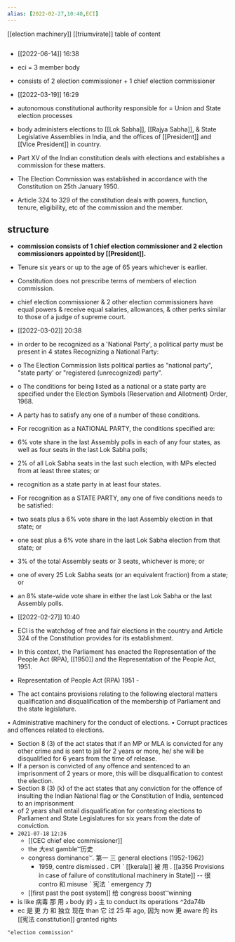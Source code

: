 ```yaml
---
alias: [2022-02-27,10:40,ECI]
---
```

[[election machinery]] [[triumvirate]]
table of content
```toc
```
- [[2022-06-14]] 16:38
- eci = 3 member body
- consists of 2 election commissioner + 1 chief election commissioner

- [[2022-03-19]] 16:29
- autonomous constitutional authority responsible for = Union and State election processes
- body administers elections to [[Lok Sabha]], [[Rajya Sabha]], & State Legislative Assemblies in India, and the offices of [[President]] and [[Vice President]] in country.
- Part XV of the Indian constitution deals with elections and establishes a commission for these matters.
- The Election Commission was established in accordance with the Constitution on 25th January 1950.
- Article 324 to 329 of the constitution deals with powers, function, tenure, eligibility, etc of the commission and the member.
## structure
- **commission consists of 1 chief election commissioner and 2 election commissioners appointed by [[President]].**
- Tenure six years or up to the age of 65 years whichever is earlier.
- Constitution does not prescribe terms of members of election commission.
- chief election commissioner & 2 other election commissioners have equal powers & receive equal salaries, allowances, & other perks similar to those of a judge of supreme court.

- [[2022-03-02]] 20:38
- in order to be recognized as a 'National Party', a political party must be present in 4 states Recognizing a National Party:
- o The Election Commission lists political parties as "national party", "state party' or "registered (unrecognized) party".
- o The conditions for being listed as a national or a state party are specified under the Election Symbols (Reservation and Allotment) Order, 1968.
- A party has to satisfy any one of a number of these conditions.

- For recognition as a NATIONAL PARTY, the conditions specified are:

- 6% vote share in the last Assembly polls in each of any four states, as well as four seats in the last Lok Sabha polls;
- 2% of all Lok Sabha seats in the last such election, with MPs elected from at least three states; or
- recognition as a state party in at least four states.

- For recognition as a STATE PARTY, any one of five conditions needs to be satisfied:

- two seats plus a 6% vote share in the last Assembly election in that state; or
- one seat plus a 6% vote share in the last Lok Sabha election from that state; or
- 3% of the total Assembly seats or 3 seats, whichever is more; or
- one of every 25 Lok Sabha seats (or an equivalent fraction) from a state; or
- an 8% state-wide vote share in either the last Lok Sabha or the last Assembly polls.


- [[2022-02-27]] 10:40
- ECl is the watchdog of free and fair elections in the country and Article 324 of the Constitution provides for its establishment.

- In this context, the Parliament has enacted the Representation of the People Act (RPA), [[1950]] and the Representation of the People Act, 1951.
- Representation of People Act (RPA) 1951 -
- The act contains provisions relating to the following electoral matters qualification and disqualification of the membership of Parliament and the state legislature.

• Administrative machinery for the conduct of elections.
• Corrupt practices and offences related to elections.

- Section 8 (3) of the act states that if an MP or MLA is convicted for any other crime and is sent to jail for 2 years or more, he/ she will be disqualified for 6 years from the time of release.
- If a person is convicted of any offence and sentenced to an imprisonment of 2 years or more, this will be disqualification to contest the election.
- Section 8 (3) (k) of the act states that any conviction for the offence of insulting the Indian National flag or the Constitution of India, sentenced to an imprisonment
- of 2 years shall entail disqualification for contesting elections to Parliament and State Legislatures for six years from the date of conviction. 
- `2021-07-18` `12:36`
	- [[CEC chief elec commissioner]]
	- the 大est gamble ͝  历史 
	- congress dominance ͝ . 第一 三 general elections (1952-1962)
	  - 1959, centre dismissed . CPI ˋ [[kerala]] 被 用 . [[a356 Provisions in case of failure of constitutional machinery in State]] -- 很 contro 和 misuse ˋ 宪法 ˋ emergency 力 
	- [[first past the post system]] 给 congress boost ͝  winning
- is like 病毒 那 用 د body 的 د 主 to conduct its operations ^2da74b
- ec 是 更 力 和 独立 现在 than 它 过 25 年 ago, 因为 now 更 aware 的 its [[宪法 constitution]] granted rights
```query 2022-02-27 10:40
"election commission"
```